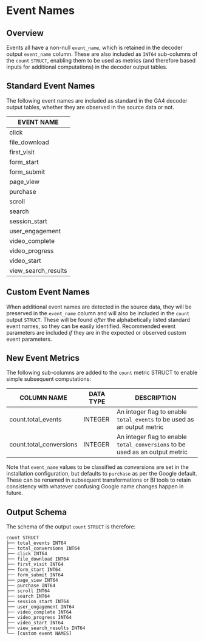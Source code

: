# Event Names
## Overview
Events all have a non-null `event_name`, which is retained in the decoder output `event_name` column. These are also included as `INT64` sub-columns of the `count` `STRUCT`, enabling them to be used as metrics (and therefore based inputs for additional computations) in the decoder output tables.

## Standard Event Names
The following event names are included as standard in the GA4 decoder output tables, whether they are observed in the source data or not. 

| EVENT NAME |
| --- |
| click |
| file_download |
| first_visit |
| form_start |
| form_submit |
| page_view |
| purchase |
| scroll |
| search |
| session_start |
| user_engagement |
| video_complete |
| video_progress |
| video_start |
| view_search_results |

## Custom Event Names
When additional event names are detected in the source data, they will be preserved in the `event_name` column and will also be included in the `count` output `STRUCT`. These will be found _after_ the alphabetically listed standard event names, so they can be easily identified.  Recommended event parameters are included _if_ they are in the expected or observed custom event parameters.

## New Event Metrics 
The following sub-columns are added to the `count` metric STRUCT to enable simple subsequent computations:

| COLUMN NAME | DATA TYPE | DESCRIPTION
| --- | --- | --- 
| count.total_events | INTEGER | An integer flag to enable `total_events` to be used as an output metric
| count.total_conversions | INTEGER | An integer flag to enable `total_conversions` to be used as an output metric

Note that `event_name` values to be classified as conversions are set in the installation configuration, but defaults to `purchase` as per the Google default.  These can be renamed in subsequent transformations or BI tools to retain consistency with whatever confusing Google name changes happen in future. 

## Output Schema 
The schema of the output `count` `STRUCT` is therefore:

```text
count STRUCT
├── total_events INT64
├── total_conversions INT64
├── click INT64
├── file_download INT64
├── first_visit INT64
├── form_start INT64
├── form_submit INT64
├── page_view INT64
├── purchase INT64
├── scroll INT64
├── search INT64
├── session_start INT64
├── user_engagement INT64
├── video_complete INT64
├── video_progress INT64
├── video_start INT64
├── view_search_results INT64
└── [custom event NAMES]
```
